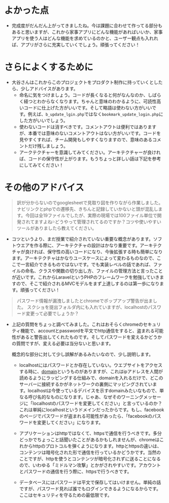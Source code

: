 # よかった点
- 完成度がだんだん上がってきましたね。今は課題に合わせて作ってる部分もあると思いますが、これから家事アプリにどんな機能があればいいか、家事アプリを使う人はどんな機能を求めているのかと、ユーザー観点も入れれば、アプリがさらに充実していくでしょう。頑張ってください！


# さらによくするために
- 大谷さんはこれからこのプロジェクトをプロダクト制作に持っていくとしたら、少しアドバイスがあります。
  - 命名に気をつけましょう。コードが長くなると何がなんなのか、しばらく経つとわからなくなります。ちゃんと意味のわかるように、可読性高いコードに仕上げた方がいいです。そして略語は使わない方がいいです。例えば、`b_update_lgin.php`ではなく`bookmark_update_login.php`にした方がいいでしょう。
  - 使わないコードは消すべきです。コメントアウトは便利ではありますが、本番では意味のないコメントアウトはない方がいいです。コードを見やすくすれば、チーム開発もしやすくなりますので、意味のあるコメントだけ残しましょう。
  - アークテクチャーを意識してみてください。アーキテクチャーが良ければ、コードの保守性が上がります。もうちょっと詳しい話は下記を参考にしてみてください！

# その他のアドバイス
> 訳が分からないのでgooglesheetで見取り図を作りながら作業しました。ナビリンクとphpでの遷移先、きちんと記録していかないと頭が混乱します。今回は全19ファイルでしたが、実際の現場では100ファイル単位で開発されてますよね💦どうやって管理されてるのですか？コツや使いやすいツールがありましたら教えてください。
- コツというより、まだ授業で紹介されていない重要な概念があります。ソフトウエアを作る際に、アーキテクチャの設計はかなり重要です。アーキテクチャが良ければ、保守性の高いコードになり、今後拡張する時も簡単になります。アーキテクチャはかなりユースケースによって変わるものなので、ここで一言紹介できるものではないです。でも実装レベルの話であれば、ファイルの命名、クラスや関数の切り出し方、ファイルの管理方法と言ったことが近いです。これからLaravelというPHPのフレームワークを勉強していきますので、そこで紹介されるMVCモデルをまず上達しするのは第一歩になります。頑張ってください！


> パスワード情報が漏洩しましたとchromeでポップアップ警告が出ました。
> スクショを提出フォルダ内にも入れていますが、localhostのパスワード変更って必要でしょうか？
- 上記の質問をちょっと調べてみました。これはおそらくchromeのセキュリティ機能で、accountとpasswordを平文でhttp通信をすると、盗まれる可能性があると警告出してくれたものです。そしてパスワードを変えるかどうかの質問ですが、変える必要は当分ないと思います。

  概念的な部分に対して少し誤解があるみたいなので、少し説明します。
  - localhostにはパスワードとか存在していない。ウエブサイトをアクセスする時に、[domain](https://www.onamae.com/clever/about/domain.html)というものがありますが、これはipアドレスを人間が読めるようにラッピングする仕組みで、domainを入れるだけで、どこのサーバーに接続するかがネットワークの裏側にマッピングされています。localhostは今使っているデバイスを示すdomainみたいなもので、単なる呼び名的なものになります。じゃあ、なぜそのワーニングメッセージに「localhostのパスワードを変更してください」と言っているのか？これは単純にlocalhostというドメインだったからです。もし、facebookのページでパスワードが盗まれる可能性があったら、「facebookのパスワードを変更してください」になります。

  - アプリケーションはhttpではなくて、httpsで通信を行うべきです。多分どっかでちょっこと話聞いたことがあるかもしれませんが、chromeはこれからhttpのプロトコルを弾くようになります。httpとhttpsの違いは、コンテンツは暗号化された形で通信を行っているかどうかです。当然のことですが、httpを使うとコンテンツが暗号化されずに送ることになるので、いわゆる「ミドルマン攻撃」とかがされやすいです。アカウントとパスワードの通信を行う際に、httpsで行うべきです。

  - データベースにはパスワードは平文で保存してはいけません。単純の話ですが、パスワード見れば誰でもログインできるようになるからです。ここはセキュリティを守るための最低限です。
